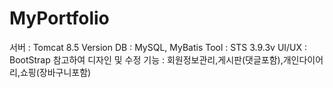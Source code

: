 # MyPortfolio

서버 : Tomcat 8.5 Version
DB : MySQL, MyBatis
Tool : STS 3.9.3v
UI/UX : BootStrap 참고하여 디자인 및 수정
기능 : 회원정보관리,게시판(댓글포함),개인다이어리,쇼핑(장바구니포함)
